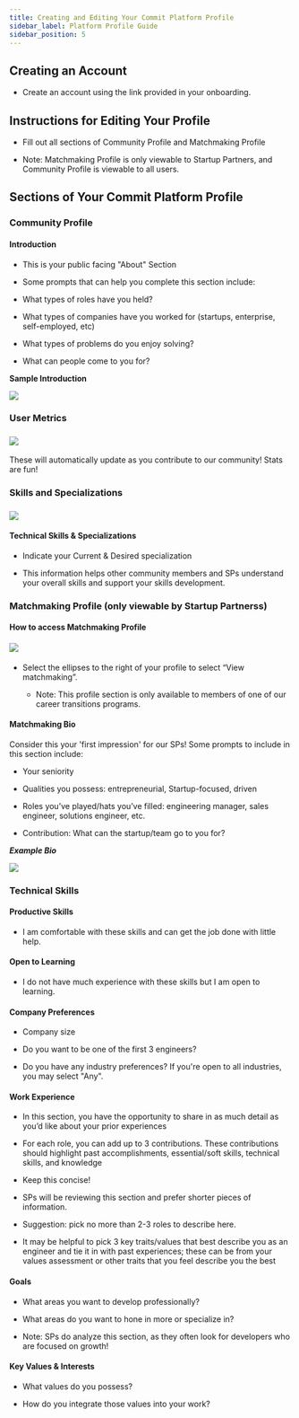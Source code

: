 ```yaml
---
title: Creating and Editing Your Commit Platform Profile
sidebar_label: Platform Profile Guide
sidebar_position: 5
---
```


## Creating an Account[​](https://docs.commit.dev/epresources/ep-profile-guide#creating-an-account)

-   Create an account using the link provided in your onboarding.
    

## Instructions for Editing Your Profile

-   Fill out all sections of Community Profile and Matchmaking Profile
    
 -   Note: Matchmaking Profile is only viewable to Startup Partners, and Community Profile is viewable to all users.
    

## Sections of Your Commit Platform Profile

### Community Profile

#### Introduction

-   This is your public facing "About" Section
    
-   Some prompts that can help you complete this section include:
    
-   What types of roles have you held?
    
-   What types of companies have you worked for (startups, enterprise, self-employed, etc)
    
-   What types of problems do you enjoy solving?
    
-   What can people come to you for?

**Sample Introduction**

![](https://lh4.googleusercontent.com/6PRDNemx6Nikwqv2VNXCf4KZARnSrmiDYp4PvHJdba4mZx0vpVBxa1aczrFj5JamyrccKuJJ1Z4cIcMmjo0wr2EFgGlquuzUvRahVYj7tj4MlY7axCeVt8h9OwbQBQDOKZBuEXu2hOkUzr857OQjL6SFyl1mjZXqXAw6x6pn7Nuwb-y0QDbyTDYDK6qgUQ)

### User Metrics

### ![](https://lh4.googleusercontent.com/Hw9aemXtg7jK3HrJdYQpFhDyXZI86ASoLABCm6dksYxtjZh1Waisr2djTTRLN2M24otFCIF6QBQDbvvi0UXnZwNBhCCCmsfMXX2TGSK37hlbksXP_f94OOp1vCq8VDcrAOIsAit6xRMSWkYF3pronlRnkX3QRAFaC6iirFHDmB5DnjsQKpuSrYD6TM-8oQ)

These will automatically update as you contribute to our community! Stats are fun!

### Skills and Specializations

### ![](https://lh3.googleusercontent.com/YcuhkZec5aVOzy9Sw7zAuxiQzNoJBu2RnSk6-XVN8rNT4mib4Rp-trd7W67aR78GLdU-ox3n5COtZrdbQAOxs2f9Sg5UWqN2tJZ3durXA5jTib31nFD8vdmp791_XxfuMaZyVhoRO5FT8kF0GB23MqSuxC7LndbjCwOCqCCJiavbrhckCf0y0DxCwgoUbw)

#### Technical Skills & Specializations

-   Indicate your Current & Desired specialization
    
-   This information helps other community members and SPs understand your overall skills and support your skills development.
    

### Matchmaking Profile (only viewable by Startup Partnerss)

  

#### How to access Matchmaking Profile

#### ![](https://lh6.googleusercontent.com/6SbP3WJYBAJXR7HTKdf7K-qSdCOPmflRMkbgYwqhg5L2DyGze4ClJ6_KgGdjxIY_OLb5o9HaFuel-ocaFlHLw_rcNTRPMYftuDDtml4o8_1ZmIMEa2H8W8rFc1BqHyFWMHIJq3eC7WmNOjd3ul09gWbpH-Wk8cJMbVND184Fiuo0MwGx799ZNr5xkSjVKQ)

- Select the ellipses to the right of your profile to select “View matchmaking”.

	- Note: This profile section is only available to members of one of our career transitions programs.

#### Matchmaking Bio

Consider this your 'first impression' for our SPs! Some prompts to include in this section include:

-   Your seniority
    
-   Qualities you possess: entrepreneurial, Startup-focused, driven
    
-   Roles you’ve played/hats you’ve filled: engineering manager, sales engineer, solutions engineer, etc.
    
-   Contribution: What can the startup/team go to you for?
    

***Example Bio***

![](https://lh5.googleusercontent.com/-43DZUseBY_QiWBVW7m2Zg0emBLxPmX4Ay-3VPCIWYF8rYg8DjVbQul_qBH3oIW7BQKgZmAN1azKnrkjLARPLFLNQlp05bGTfuylxzUQ6ByZBvdZLu-nYQ3mlZf3zUW6697UX8DZSsm_ApFIUoMWYlWwR8CfIwVaHsUsZU10sDAmPoJ3yk_HVNckNyj_Qg)

### Technical Skills

#### Productive Skills

-   I am comfortable with these skills and can get the job done with little help.
    

#### Open to Learning
-   I do not have much experience with these skills but I am open to learning.
    
 
#### Company Preferences

-   Company size
    
-   Do you want to be one of the first 3 engineers?
    
-   Do you have any industry preferences? If you're open to all industries, you may select "Any".
    

#### Work Experience
-   In this section, you have the opportunity to share in as much detail as you’d like about your prior experiences
    
-   For each role, you can add up to 3 contributions. These contributions should highlight past accomplishments, essential/soft skills, technical skills, and knowledge
    
-   Keep this concise!
    
-   SPs will be reviewing this section and prefer shorter pieces of information.
    
-   Suggestion: pick no more than 2-3 roles to describe here.
    
-   It may be helpful to pick 3 key traits/values that best describe you as an engineer and tie it in with past experiences; these can be from your values assessment or other traits that you feel describe you the best
    

#### Goals

-   What areas you want to develop professionally?
    
-   What areas do you want to hone in more or specialize in?
    
 -   Note: SPs do analyze this section, as they often look for developers who are focused on growth!
    

#### Key Values & Interests

-   What values do you possess?
    
-   How do you integrate those values into your work?
